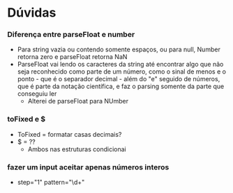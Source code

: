 # Dúvidas

### Diferença entre parseFloat e number 
- Para string vazia ou contendo somente espaços, ou para null, Number retorna zero e parseFloat retorna NaN 
- ParseFloat vai lendo os caracteres da string até encontrar algo que não seja reconhecido como parte de um número, como o sinal de menos e o ponto - que é o separador decimal - além do "e" seguido de números, que é parte da notação científica, e faz o parsing somente da parte que conseguiu ler
    - Alterei de parseFloat para NUmber

### toFixed e $
 - ToFixed = formatar casas decimais?
 - $ = ??
    - Ambos nas estruturas condicionai

### fazer um input aceitar apenas números interos
- step="1" pattern="\d+"